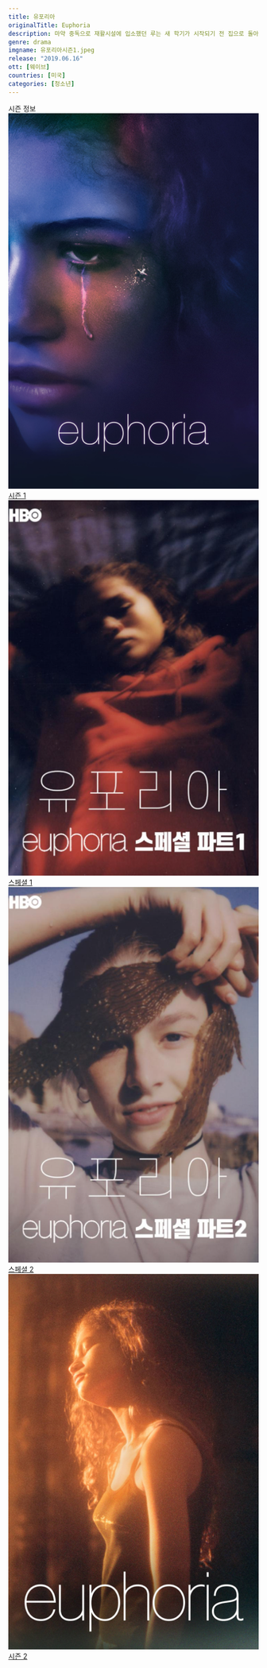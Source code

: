 ```yaml
---
title: 유포리아
originalTitle: Euphoria
description: 마약 중독으로 재활시설에 입소했던 루는 새 학기가 시작되기 전 집으로 돌아왔다. 그후 매케이의 파티에 갔다가 최근에 동네로 이사온 줄스를 만난다.
genre: drama
imgname: 유포리아시즌1.jpeg
release: "2019.06.16"
ott: [웨이브]
countries: [미국]
categories: [청소년]
---
```


<div class="title bold">시즌 정보</div>

<div class="season-list">
<div class="item">
<a href="/drama/유포리아시즌1" >
<img src="/poster/유포리아시즌1.jpeg" alt="유포리아시즌1 포스터 ">
시즌 1</a>
</div>

<div class="item">
<a href="/drama/유포리아스페셜파트1" >
<img src="/poster/유포리아스페셜파트1.jpeg" alt="유포리아스페셜파트1 포스터 ">
스페셜 1</a>
</div>

<div class="item">
<a href="/drama/유포리아스페셜파트2" >
<img src="/poster/유포리아스페셜파트2.jpeg" alt="유포리아스페셜파트2 포스터 ">
스페셜 2</a>
</div>

<div class="item">
<a href="/drama/유포리아시즌2" >
<img src="/poster/유포리아시즌2.jpeg" alt="유포리아시즌2 포스터 ">
시즌 2</a>
</div>
</div>
